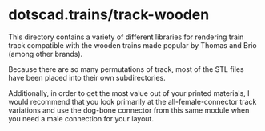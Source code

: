 # dotscad.trains/track-wooden

This directory contains a variety of different libraries for rendering train track compatible with the wooden trains
made popular by Thomas and Brio (among other brands).

Because there are so many permutations of track, most of the STL files have been placed into their own subdirectories.

Additionally, in order to get the most value out of your printed materials, I would recommend that you look primarily
at the all-female-connector track variations and use the dog-bone connector from this same module when you need a
male connection for your layout.
